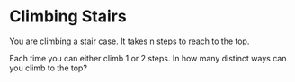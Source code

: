 # Climbing Stairs

You are climbing a stair case. It takes n steps to reach to the top.  

Each time you can either climb 1 or 2 steps. In how many distinct ways can you climb to the top?  


